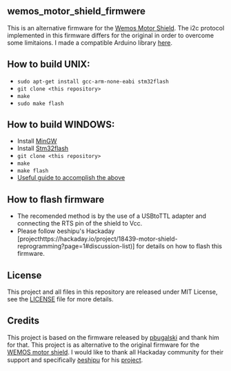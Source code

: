 ## wemos_motor_shield_firmwere
This is an alternative firmware for the [Wemos Motor Shield](https://wiki.wemos.cc/products:d1_mini_shields:motor_shield).
The i2c protocol implemented in this firmware differs for the original in order to overcome some limitaions.
I made a compatible Arduino library [here](https://github.com/danielfmo/WEMOS_Motor_Shield_Arduino_Library).

## How to build UNIX:
 * `sudo apt-get install gcc-arm-none-eabi stm32flash`
 * `git clone <this repository>`
 * `make`
 * `sudo make flash`

## How to build WINDOWS:
 * Install [MinGW](https://sourceforge.net/projects/mingw/files/latest/download)
 * Install [Stm32flash](https://sourceforge.net/projects/stm32flash)
 * `git clone <this repository>`
 * `make`
 * `make flash`
 * [Useful guide to accomplish the above](https://www.jann.cc/2013/10/10/embedded_development_with_open_source_tools_on_windows.html#installing-mingw-and-msys)

## How to flash firmware
 * The recomended method is by the use of a USBtoTTL adapter and connecting the RTS pin of the shield to Vcc.
 * Please follow ꝺeshipu's Hackaday [projecthttps://hackaday.io/project/18439-motor-shield-reprogramming?page=1#discussion-list)] for details on how to flash this firmware.

## License
This project and all files in this repository are released under MIT License, see the [LICENSE](LICENSE.md) file for more details.

## Credits
This project is based on the firmware released by [pbugalski](https://github.com/pbugalski/wemos_motor_shield) and thank him for that.
This project is as alternative to the original firmware for the [WEMOS motor shield](https://github.com/wemos/Motor_Shield_Firmware).
I would like to thank all Hackaday community for their support and specifically [ꝺeshipu](https://hackaday.io/deshipu) for his [project](https://hackaday.io/project/18439-motor-shield-reprogramming?page=1#discussion-list).